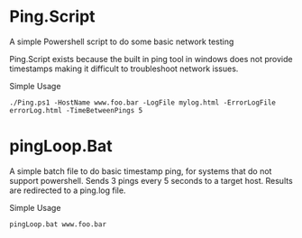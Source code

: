 Ping.Script
===========

A simple Powershell script to do some basic network testing

Ping.Script exists because the built in ping tool in windows does not provide timestamps making it difficult to troubleshoot network issues.

Simple Usage

```
./Ping.ps1 -HostName www.foo.bar -LogFile mylog.html -ErrorLogFile errorLog.html -TimeBetweenPings 5
```

pingLoop.Bat
===========

A simple batch file to do basic timestamp ping, for systems that do not support powershell.  Sends 3 pings every 5 seconds to a target host.  Results are redirected to a ping.log file.

Simple Usage

```
pingLoop.bat www.foo.bar
```
